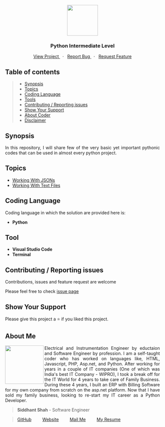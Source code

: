 
<p align="center">
    <img src="https://user-images.githubusercontent.com/59141234/71911924-9dc6d680-319a-11ea-9b06-554ea5cb4eb1.png" height="100px" />
</p>
<h3 align="center">
    Python Intermediate Level
</h3>
<p align="center" >
        <a href="https://github.com/siddhantshah1986/Python-Intermediate">
            View Project
        </a>
        &nbsp;&nbsp;·&nbsp;&nbsp;
        <a href="https://github.com/siddhantshah1986/Python-Intermediate/issues">
            Report Bug
        </a>
        &nbsp;&nbsp;·&nbsp;&nbsp;
        <a href="https://github.com/siddhantshah1986/Python-Intermediate/issues">
            Request Feature
        </a>
</p>

<!-- Details of Content -->
## Table of contents

> * [Synopsis](#synopsis)
> * [Topics](#Topics)
> * [Coding Language](#Coding-Language)
> * [Tools](#tool)
> * [Contributing / Reporting issues](#contributing--reporting-issues) 
> * [Show Your Support](#Show-Your-Support)
> * [About Coder](#about-me)
> * [Disclaimer](#Disclaimer)

<!-- Synopsis -->
## Synopsis
<p align="justify">
    In this repository, I will share few of the very basic yet important pythonic codes that can be used in almost every python project.
<p>

<!-- Topics -->
## Topics
- [Working With JSONs](https://github.com/siddhantshah1986/Python-Intermediate/tree/master/Working%20with%20Jsons)
- [Working With Text Files](https://github.com/siddhantshah1986/Python-Intermediate/tree/master/Working%20with%20Jsons)

<!-- Details of Coding Language -->
## Coding Language
Coding language in which the solution are provided here is:
- **Python**

<!-- Details of Tools used for coding -->
## Tool
- **Visual Studio Code**
- **Terminal**

<!-- Asking for Contributions and Issues -->
## Contributing / Reporting issues
Contributions, issues and feature request are welcome

Please feel free to check [issue page](https://github.com/siddhantshah1986/Python-Intermediate/issues)

<!-- Asking for Supports -->
## Show Your Support
Please give this project a :star: if you liked this project.

<!-- Displaying message about me -->
## About Me

<img align="left" src="https://user-images.githubusercontent.com/59141234/71932585-18f1b200-31c6-11ea-9e2a-50bce063de57.png" width="125px">

<p align="justify">
    Electrical and Instrumentation Engineer by eductaion and Software Engineer by profession. I am a self-taught coder who has worked on languages like, HTML, Javascript, PHP, Asp.net, and Python. After working for years in a couple of IT companies (One of which was India's best IT Company - WIPRO), I took a break off for the IT World for 4 years to take care of Family Business. During these 4 years, I built an ERP with Billing Software for my own company from scratch on the asp.net platform. Now that I have sold my family business, looking to re-start my IT career as a Python Developer.
</p>

> **Siddhant Shah** - Software Engineer

>[GitHub](https://gist.github.com/siddhantshah1986 "Siddhant Git Hub")
&emsp;&emsp;
[Website](https://gist.github.com/siddhantshah1986 "Siddhant Website")
&emsp;&emsp;
[Mail Me](mailto:siddhant.shah.1986@gmail.com "siddhant.shah.1986@gmail.com")
&emsp;&emsp;
[My Resume](mailto:siddhant.shah.1986@gmail.com "siddhant.shah.1986@gmail.com")